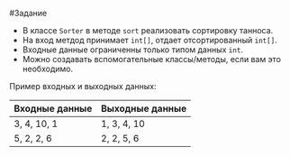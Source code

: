 #Задание

- В классе `Sorter` в методе `sort` реализовать сортировку танноса.
- На вход метдод принимает `int[]`, отдает отсортированный `int[]`.
- Входные данные ограниченны только типом данных `int`.
- Можно создавать вспомогательные классы/методы, если вам это необходимо.<br/>

Пример входных и выходных данных:

| Входные данные | Выходные данные |
|----------------|----------------|
| 3, 4, 10, 1 | 1, 3, 4, 10|
| 5, 2, 2, 6 | 2, 2, 5, 6 |